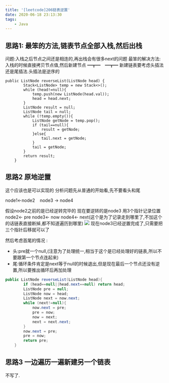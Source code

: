 ```yaml
---
title: '[leetcode]206链表逆置'
date: 2020-06-18 23:13:30
tags:
	- Java
---
```


## 思路1: 最笨的方法,链表节点全部入栈,然后出栈

<!--more-->

问题:入栈之后节点之间还是相连的,再出栈会有很多next的问题
最笨的解决方法:入栈的时候直接拷贝节点值,然后新建节点 ━┳━　━┳━
新建链表要考虑头插法还是尾插法.头插法是逆序的
```
public ListNode reverseList(ListNode head) {
        Stack<ListNode> temp = new Stack<>();
        while (head!=null){
            temp.push(new ListNode(head.val));
            head = head.next;
        }
        ListNode result = null;
        ListNode tail = null;
        while (!temp.empty()){
            ListNode getNode = temp.pop();
            if (tail==null){
                result = getNode;
            }else{
                tail.next = getNode;
            }
            tail = getNode;
        }
        return result;
    }
```
##  思路2 原地逆置
这个应该也是可以实现的
分析问题先从普通的开始看,先不要看头和尾

node1&larr;node2&nbsp; &nbsp; node3 &rarr; node4

假设node2之前的是已经逆转完毕的
现在要逆转的是node3
用3个指针记录位置
node2&larr; pre
node3&larr; now
node4&larr; next(这个是为了记录走到哪里了,不加这个的话链表直接断掉,都不知道遍历到哪里)
![](https://gitee.com/liying000/blogimg/raw/master/19092361-af67a198d16dc47c.png)
现在node3已经逆置完成了,只需要把三个指针后移就可以了

然后考虑首尾的情况 :
- 头:pre就一个null,(注意为了处理统一,相当于这个是已经处理好的链表,所以不要跟第一个节点连起来)
- 尾:循环条件肯定是next等于null的时候退出,但是现在最后一个节点还没有逆置,所以要推出循环后再加处理
```java
public ListNode reverseList(ListNode head){
        if (head==null||head.next==null) return head;
        ListNode pre = null;
        ListNode now = head;
        ListNode next = now.next;
        while (next!=null){
            now.next = pre;
            pre = now;
            now = next;
            next = next.next;
        }
        now.next = pre;
        pre = now;
        return pre;
    }
```
## 思路3 一边遍历一遍新建另一个链表
不写了.